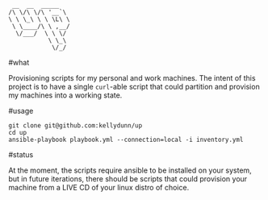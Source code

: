 ```
 __  __  _____   
/\ \/\ \/\ '__`\ 
\ \ \_\ \ \ \L\ \
 \ \____/\ \ ,__/
  \/___/  \ \ \/ 
           \ \_\ 
            \/_/ 
```

#what

Provisioning scripts for my personal and work machines.  The intent of this project is to have a single `curl`-able script that could partition and provision my machines into a working state.

#usage

```
git clone git@github.com:kellydunn/up
cd up
ansible-playbook playbook.yml --connection=local -i inventory.yml
```

#status

At the moment, the scripts require ansible to be installed on your system, but in future iterations, there should be scripts that could provision your machine from a LIVE CD of your linux distro of choice.